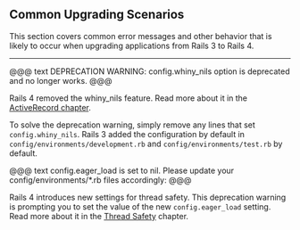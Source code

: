 ## Common Upgrading Scenarios

This section covers common error messages and other behavior that is likely to
occur when upgrading applications from Rails 3 to Rails 4.

---

<p><!-- Whitespace separation from HR --></p>

@@@ text
DEPRECATION WARNING: config.whiny_nils option is deprecated
and no longer works.
@@@

Rails 4 removed the whiny_nils feature. Read more about it in the [ActiveRecord
chapter](#whiny-nils).

To solve the deprecation warning, simply remove any lines that set
`config.whiny_nils`. Rails 3 added the configuration by default in
`config/environments/development.rb` and `config/environments/test.rb` by
default.

@@@ text
config.eager_load is set to nil. Please update your
config/environments/*.rb files accordingly:
@@@

Rails 4 introduces new settings for thread safety. This deprecation warning is
prompting you to set the value of the new `config.eager_load` setting. Read
more about it in the [Thread Safety](#thread-safety) chapter.
